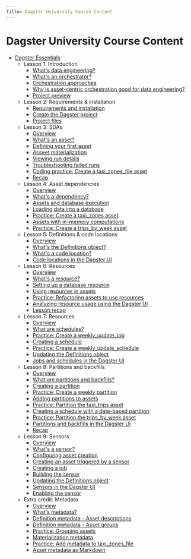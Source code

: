 ```yaml
---
title: Dagster University Course Content
---
```


# Dagster University Course Content

- [Dagster Essentials](/dagster-essentials)
  - Lesson 1: Introduction
    - [What's data engineering?](/dagster-essentials/lesson-1/whats-data-engineering)
    - [What's an orchestrator?](/dagster-essentials/lesson-1/whats-an-orchestrator)
    - [Orchestration approaches](/dagster-essentials/lesson-1/orchestration-approaches)
    - [Why is asset-centric orchestration good for data engineering?](/dagster-essentials/lesson-1/why-is-asset-centric-orchestration-good-for-data-engineering)
    - [Project preview](/dagster-essentials/lesson-1/project-preview)
  - Lesson 2: Requirements & installation
    - [Requirements and installation](/dagster-essentials/lesson-2/requirements-and-installation)
    - [Create the Dagster project](/dagster-essentials/lesson-2/create-dagster-project)
    - [Project files](/dagster-essentials/lesson-2/project-files)
  - Lesson 3: SDAs
    - [Overview](/dagster-essentials/lesson-3/overview)
    - [What's an asset?](/dagster-essentials/lesson-3/whats-an-asset)
    - [Defining your first asset](/dagster-essentials/lesson-3/defining-your-first-asset)
    - [Asseet materialization](/dagster-essentials/lesson-3/asset-materialization)
    - [Viewing run details](/dagster-essentials/lesson-3/viewing-run-details)
    - [Troubleshooting failed runs](/dagster-essentials/lesson-3/troubleshooting-failed-runs)
    - [Coding practice: Create a taxi_zones_file asset](/dagster-essentials/lesson-3/coding-practice-taxi-zones-file-asset)
    - [Recap](/dagster-essentials/lesson-3/recap)
  - Lesson 4: Asset dependencies
    - [Overview](/dagster-essentials/lesson-4/overview)
    - [What's a dependency?](/dagster-essentials/lesson-4/whats-a-dependency)
    - [Assets and database execution](/dagster-essentials/lesson-4/assets-and-database-execution)
    - [Loading data into a database](/dagster-essentials/lesson-4/loading-data-into-a-database)
    - [Practice: Create a taxi_zones asset](/dagster-essentials/lesson-4/coding-practice-taxi-zones-asset)
    - [Assets with in-memory computations](/dagster-essentials/lesson-4/assets-with-in-memory-computations)
    - [Practice: Create a trips_by_week asset](/dagster-essentials/lesson-4/coding-practice-trips-by-week-asset)
  - Lesson 5: Definitions & code locations
    - [Overview](/dagster-essentials/lesson-5/overview)
    - [What's the Definitions object?](/dagster-essentials/lesson-5/whats-the-definitions-object)
    - [What's a code location?](/dagster-essentials/lesson-5/whats-a-code-location)
    - [Code locations in the Dagster UI](/dagster-essentials/lesson-5/code-locations-dagster-ui)
  - Lesson 6: Resources
    - [Overview](/dagster-essentials/lesson-6/overview)
    - [What's a resource?](/dagster-essentials/lesson-6/whats-a-resource)
    - [Setting up a database resource](/dagster-essentials/lesson-6/setting-up-a-database-resource)
    - [Using resources in assets](/dagster-essentials/lesson-6/using-resources-in-assets)
    - [Practice: Refactoring assets to use resources](/dagster-essentials/lesson-6/coding-practice-refactoring-assets)
    - [Analyzing resource usage using the Dagster UI](/dagster-essentials/lesson-6/analyzing-resources-dagster-ui)
    - [Lesson recap](/dagster-essentials/lesson-6/recap)
  - Lesson 7: Resources
    - [Overview](/dagster-essentials/lesson-7/overview)
    - [What are schedules?](/dagster-essentials/lesson-7/what-are-schedules)
    - [Practice: Create a weekly_update_job](/dagster-essentials/lesson-7/coding-practice-weekly-update-job)
    - [Creating a schedule](/dagster-essentials/lesson-7/creating-a-schedule)
    - [Practice: Create a weekly_update_schedule](/dagster-essentials/lesson-7/coding-practice-weekly-update-schedule)
    - [Updating the Definitions object](/dagster-essentials/lesson-7/updating-the-definitions-object)
    - [Jobs and schedules in the Dagster UI](/dagster-essentials/lesson-7/jobs-schedules-dagster-ui)
  - Lesson 8: Partitions and backfills
    - [Overview](/dagster-essentials/lesson-8/overview)
    - [What are partitions and backfills?](/dagster-essentials/lesson-8/what-are-partitions-and-backfills)
    - [Creating a partition](/dagster-essentials/lesson-8/creating-a-partition)
    - [Practice: Create a weekly partition](/dagster-essentials/lesson-8/coding-practice-weekly-partition)
    - [Adding partitions to assets](/dagster-essentials/lesson-8/adding-partitions-to-assets)
    - [Practice: Partition the taxi_trips asset](/dagster-essentials/lesson-8/coding-practice-partition-taxi-trips)
    - [Creating a schedule with a date-based partition](/dagster-essentials/lesson-8/creating-a-schedule-with-a-date-based-partition)
    - [Practice: Partition the trips_by_week asset](/dagster-essentials/lesson-8/coding-practice-partition-trips-by-week)
    - [Partitions and backfills in the Dagster UI](/dagster-essentials/lesson-8/partitions-backfills-dagster-ui)
    - [Recap](/dagster-essentials/lesson-8/recap)
  - Lesson 9: Sensors
    - [Overview](/dagster-essentials/lesson-9/overview)
    - [What's a sensor?](/dagster-essentials/lesson-9/whats-a-sensor)
    - [Configuring asset creation](/dagster-essentials/lesson-9/configuring-asset-creation)
    - [Creating an asset triggered by a sensor](/dagster-essentials/lesson-9/creating-an-asset-triggered-by-a-sensor)
    - [Creating a job](/dagster-essentials/lesson-9/creating-a-job)
    - [Building the sensor](/dagster-essentials/lesson-9/building-the-sensor)
    - [Updating the Definitions object](/dagster-essentials/lesson-9/updating-the-definitions-object)
    - [Sensors in the Dagster UI](/dagster-essentials/lesson-9/sensors-dagster-ui)
    - [Enabling the sensor](/dagster-essentials/lesson-9/enabling-the-sensor)
  - Extra credit: Metadata
    - [Overview](/dagster-essentials/extra-credit/overview)
    - [What's metadata?](/dagster-essentials/extra-credit/whats-metadata)
    - [Definition metadata - Asset descriptions](/dagster-essentials/extra-credit/definition-metadata-asset-descriptions)
    - [Definition metadata - Asset groups](/dagster-essentials/extra-credit/definition-metadata-asset-groups)
    - [Practice: Grouping assets](/dagster-essentials/extra-credit/coding-practice-grouping-assets)
    - [Materialization metadata](/dagster-essentials/extra-credit/materialization-metadata)
    - [Practice: Add metadata to taxi_zones_file](/dagster-essentials/extra-credit/coding-practice-metadata-taxi-zones-file)
    - [Asset metadata as Markdown](/dagster-essentials/extra-credit/asset-metadata-as-markdown)